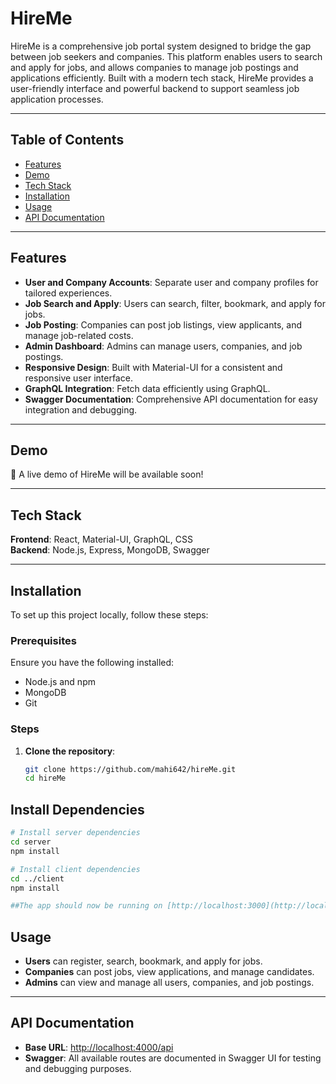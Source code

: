 # HireMe

HireMe is a comprehensive job portal system designed to bridge the gap between job seekers and companies. This platform enables users to search and apply for jobs, and allows companies to manage job postings and applications efficiently. Built with a modern tech stack, HireMe provides a user-friendly interface and powerful backend to support seamless job application processes.

---

## Table of Contents

- [Features](#features)
- [Demo](#demo)
- [Tech Stack](#tech-stack)
- [Installation](#installation)
- [Usage](#usage)
- [API Documentation](#api-documentation)

---

## Features

- **User and Company Accounts**: Separate user and company profiles for tailored experiences.
- **Job Search and Apply**: Users can search, filter, bookmark, and apply for jobs.
- **Job Posting**: Companies can post job listings, view applicants, and manage job-related costs.
- **Admin Dashboard**: Admins can manage users, companies, and job postings.
- **Responsive Design**: Built with Material-UI for a consistent and responsive user interface.
- **GraphQL Integration**: Fetch data efficiently using GraphQL.
- **Swagger Documentation**: Comprehensive API documentation for easy integration and debugging.

---

## Demo

🚀 A live demo of HireMe will be available soon!

---

## Tech Stack

**Frontend**: React, Material-UI, GraphQL, CSS  
**Backend**: Node.js, Express, MongoDB, Swagger

---

## Installation

To set up this project locally, follow these steps:

### Prerequisites

Ensure you have the following installed:

- Node.js and npm
- MongoDB
- Git

### Steps

1. **Clone the repository**:
   ```bash
   git clone https://github.com/mahi642/hireMe.git
   cd hireMe

## Install Dependencies

```bash
# Install server dependencies
cd server
npm install

# Install client dependencies
cd ../client
npm install

##The app should now be running on [http://localhost:3000](http://localhost:3000).

```

## Usage

- **Users** can register, search, bookmark, and apply for jobs.
- **Companies** can post jobs, view applications, and manage candidates.
- **Admins** can view and manage all users, companies, and job postings.

---

## API Documentation

- **Base URL**: [http://localhost:4000/api](http://localhost:4000/api) 
- **Swagger**: All available routes are documented in Swagger UI for testing and debugging purposes.


